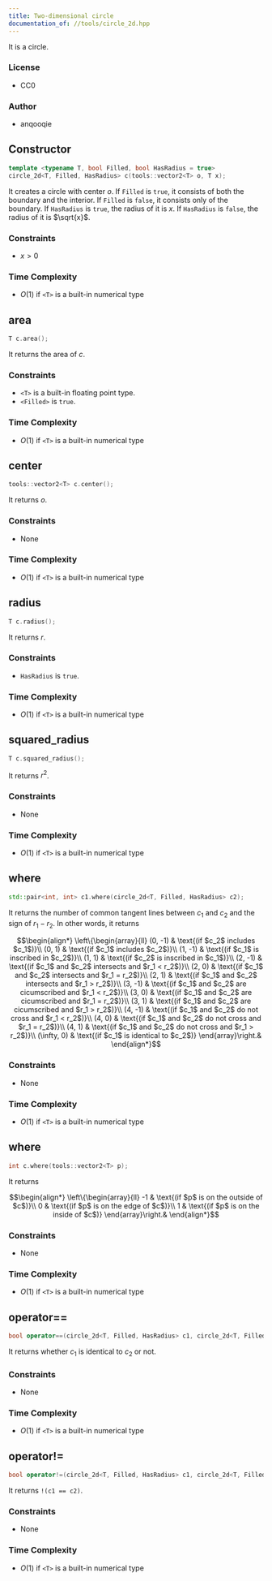 ```yaml
---
title: Two-dimensional circle
documentation_of: //tools/circle_2d.hpp
---
```


It is a circle.

### License
- CC0

### Author
- anqooqie

## Constructor
```cpp
template <typename T, bool Filled, bool HasRadius = true>
circle_2d<T, Filled, HasRadius> c(tools::vector2<T> o, T x);
```

It creates a circle with center $o$.
If `Filled` is `true`, it consists of both the boundary and the interior.
If `Filled` is `false`, it consists only of the boundary.
If `HasRadius` is `true`, the radius of it is $x$.
If `HasRadius` is `false`, the radius of it is $\sqrt{x}$.

### Constraints
- $x > 0$

### Time Complexity
- $O(1)$ if `<T>` is a built-in numerical type

## area
```cpp
T c.area();
```

It returns the area of $c$.

### Constraints
- `<T>` is a built-in floating point type.
- `<Filled>` is `true`.

### Time Complexity
- $O(1)$ if `<T>` is a built-in numerical type

## center
```cpp
tools::vector2<T> c.center();
```

It returns $o$.

### Constraints
- None

### Time Complexity
- $O(1)$ if `<T>` is a built-in numerical type

## radius
```cpp
T c.radius();
```

It returns $r$.

### Constraints
- `HasRadius` is `true`.

### Time Complexity
- $O(1)$ if `<T>` is a built-in numerical type

## squared_radius
```cpp
T c.squared_radius();
```

It returns $r^2$.

### Constraints
- None

### Time Complexity
- $O(1)$ if `<T>` is a built-in numerical type

## where
```cpp
std::pair<int, int> c1.where(circle_2d<T, Filled, HasRadius> c2);
```

It returns the number of common tangent lines between $c_1$ and $c_2$ and the sign of $r_1 - r_2$.
In other words, it returns

$$\begin{align*}
\left\{\begin{array}{ll}
(0, -1) & \text{(if $c_2$ includes $c_1$)}\\
(0, 1) & \text{(if $c_1$ includes $c_2$)}\\
(1, -1) & \text{(if $c_1$ is inscribed in $c_2$)}\\
(1, 1) & \text{(if $c_2$ is inscribed in $c_1$)}\\
(2, -1) & \text{(if $c_1$ and $c_2$ intersects and $r_1 < r_2$)}\\
(2, 0) & \text{(if $c_1$ and $c_2$ intersects and $r_1 = r_2$)}\\
(2, 1) & \text{(if $c_1$ and $c_2$ intersects and $r_1 > r_2$)}\\
(3, -1) & \text{(if $c_1$ and $c_2$ are cicumscribed and $r_1 < r_2$)}\\
(3, 0) & \text{(if $c_1$ and $c_2$ are cicumscribed and $r_1 = r_2$)}\\
(3, 1) & \text{(if $c_1$ and $c_2$ are cicumscribed and $r_1 > r_2$)}\\
(4, -1) & \text{(if $c_1$ and $c_2$ do not cross and $r_1 < r_2$)}\\
(4, 0) & \text{(if $c_1$ and $c_2$ do not cross and $r_1 = r_2$)}\\
(4, 1) & \text{(if $c_1$ and $c_2$ do not cross and $r_1 > r_2$)}\\
(\infty, 0) & \text{(if $c_1$ is identical to $c_2$)}
\end{array}\right.&
\end{align*}$$

### Constraints
- None

### Time Complexity
- $O(1)$ if `<T>` is a built-in numerical type

## where
```cpp
int c.where(tools::vector2<T> p);
```

It returns

$$\begin{align*}
\left\{\begin{array}{ll}
-1 & \text{(if $p$ is on the outside of $c$)}\\
0 & \text{(if $p$ is on the edge of $c$)}\\
1 & \text{(if $p$ is on the inside of $c$)}
\end{array}\right.&
\end{align*}$$

### Constraints
- None

### Time Complexity
- $O(1)$ if `<T>` is a built-in numerical type

## operator==
```cpp
bool operator==(circle_2d<T, Filled, HasRadius> c1, circle_2d<T, Filled, HasRadius> c2);
```

It returns whether $c_1$ is identical to $c_2$ or not.

### Constraints
- None

### Time Complexity
- $O(1)$ if `<T>` is a built-in numerical type

## operator!=
```cpp
bool operator!=(circle_2d<T, Filled, HasRadius> c1, circle_2d<T, Filled, HasRadius> c2);
```

It returns `!(c1 == c2)`.

### Constraints
- None

### Time Complexity
- $O(1)$ if `<T>` is a built-in numerical type
